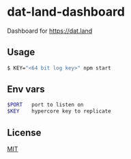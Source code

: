# dat-land-dashboard
Dashboard for https://dat.land

## Usage
```sh
$ KEY="<64 bit log key>" npm start
```

## Env vars
```sh
$PORT   port to listen on
$KEY    hypercore key to replicate
```

## License
[MIT](https://tldrlegal.com/license/mit-license)

